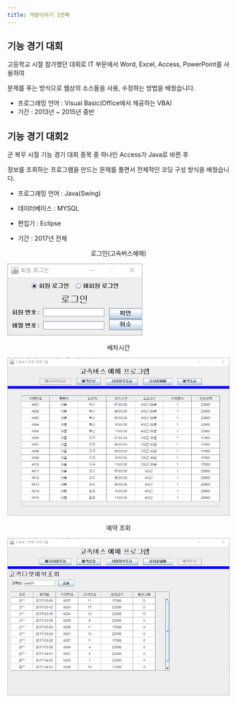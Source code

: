 ```yaml
---
title: 개발이야기 1번째
---
```


## 기능 경기 대회

고등학교 시절 참가했던 대회로 IT 부문에서 Word, Excel, Access, PowerPoint를 사용하여

문제를 푸는 방식으로 웹상의 소스들을 사용, 수정하는 방법을 배웠습니다.

* 프로그래밍 언어 : Visual Basic(Office에서 제공하는 VBA)
* 기간 : 2013년 ~ 2015년 중반



## 기능 경기 대회2

군 복무 시절 기능 경기 대회 종목 중 하나인 Access가 Java로 바뀐 후

정보를 조회하는 프로그램을 만드는 문제를 풀면서 전체적인 코딩 구성 방식을 배웠습니다.

* 프로그래밍 언어 : Java(Swing)

* 데이터베이스 : MYSQL

* 편집기 : Eclipse

* 기간 : 2017년 전체



<center>로그인(고속버스예매)</center>

![1540359968949](..\img\1540359968949.png)



<center>배차시간</center>

![1540359996403](..\img\1540359996403.png)



<center>예약 조회</center>

![1540360019154](..\img\1540360019154.png)